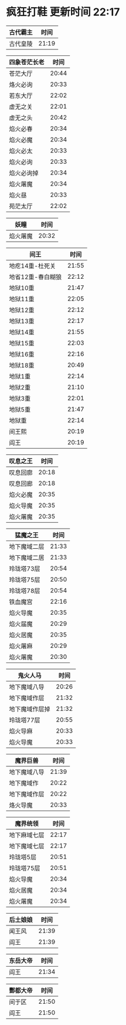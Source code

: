 # 疯狂打鞋 更新时间 22:17

| 古代霸主   | 时间    |
|--------|-------|
| 古代皇陵 | 21:19 |

| 四象苍茫长老   | 时间    |
|--------|-------|
| 苍茫大厅 | 20:44 |
| 烙火必询 | 20:33 |
| 若东大厅 | 22:02 |
| 虚无之关 | 22:01 |
| 虚无之头 | 20:42 |
| 焰火必春 | 20:34 |
| 焰火必魔 | 20:34 |
| 焰火必太 | 20:33 |
| 焰火必询 | 20:33 |
| 焰火必询掉 | 20:34 |
| 焰火屠魔 | 20:34 |
| 焰火昼 | 20:33 |
| 苑茫太厅 | 22:02 |

| 妖瞳   | 时间    |
|--------|-------|
| 焰火屠魔 | 20:32 |

| 间王   | 时间    |
|--------|-------|
| 地疙14重-杜死关 | 21:55 |
| 地省12重-春白糊狼 | 22:12 |
| 地狱10重 | 21:47 |
| 地狱11重 | 22:05 |
| 地狱12重 | 22:12 |
| 地狱13重 | 22:17 |
| 地狱14重 | 21:55 |
| 地狱15重 | 22:03 |
| 地狱16重 | 22:16 |
| 地狱18重 | 20:49 |
| 地狱1重 | 22:14 |
| 地狱2重 | 21:10 |
| 地狱3重 | 22:01 |
| 地狱5重 | 21:47 |
| 地狱重 | 22:14 |
| 间王熙 | 20:19 |
| 阎王 | 20:19 |

| 叹息之王   | 时间    |
|--------|-------|
| 叹息回廓 | 20:18 |
| 叹息回廊 | 20:18 |
| 焰火必魔 | 20:35 |
| 焰火导魔 | 20:35 |
| 焰火屠魔 | 20:35 |

| 猛魔之王   | 时间    |
|--------|-------|
| 地下魔域二层 | 21:33 |
| 地下魔域二居 | 21:33 |
| 玲珑塔73层 | 20:54 |
| 玲珑塔75层 | 20:50 |
| 玲珑塔78层 | 20:54 |
| 铁血魔宫 | 22:16 |
| 焰火导魔 | 20:35 |
| 焰火届魔 | 20:29 |
| 焰火居魔 | 20:35 |
| 焰火屠麻 | 20:29 |
| 焰火屠魔 | 20:30 |

| 鬼火人马   | 时间    |
|--------|-------|
| 地下魔域八导 | 20:26 |
| 地下魔域作层 | 21:32 |
| 地下魔域作层掉 | 21:32 |
| 玲珑塔77层 | 20:55 |
| 焰火导麻 | 20:33 |
| 焰火导魔 | 20:33 |

| 魔界巨兽   | 时间    |
|--------|-------|
| 地下魔域八导 | 21:39 |
| 地下魔域作 | 20:22 |
| 地下魔域作层 | 20:22 |
| 烙火导魔 | 20:33 |

| 魔界统领   | 时间    |
|--------|-------|
| 地下麻域七层 | 22:17 |
| 地下魔域七层 | 22:17 |
| 玲珑塔5层 | 20:51 |
| 玲珑塔75层 | 20:51 |
| 焰火导魔 | 20:34 |
| 焰火居魔 | 20:34 |
| 焰火屠魔 | 20:34 |

| 后土娘娘   | 时间    |
|--------|-------|
| 闻王风 | 21:39 |
| 阎王 | 21:39 |

| 东岳大帝   | 时间    |
|--------|-------|
| 阎王 | 21:34 |

| 酆都大帝   | 时间    |
|--------|-------|
| 间于区 | 21:50 |
| 阎王 | 21:50 |